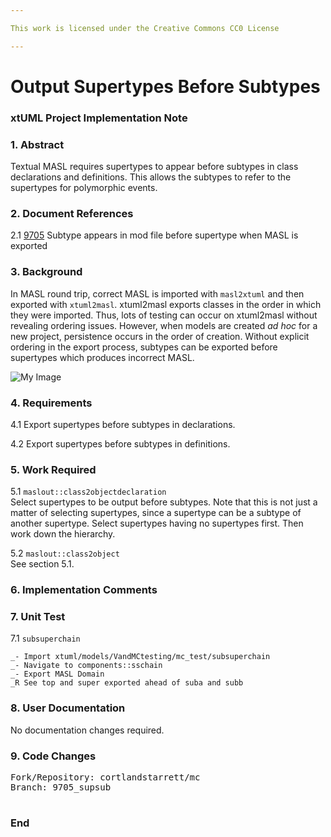 ```yaml
---

This work is licensed under the Creative Commons CC0 License

---
```


# Output Supertypes Before Subtypes  
### xtUML Project Implementation Note

### 1. Abstract

Textual MASL requires supertypes to appear before subtypes in class
declarations and definitions.  This allows the subtypes to refer to
the supertypes for polymorphic events.

### 2. Document References

<a id="2.1"></a>2.1 [9705](https://support.onefact.net/issues/9705) Subtype appears in mod file before supertype when MASL is exported  

### 3. Background

In MASL round trip, correct MASL is imported with `masl2xtuml` and then
exported with `xtuml2masl`.  xtuml2masl exports classes in the order in
which they were imported.  Thus, lots of testing can occur on xtuml2masl
without revealing ordering issues.  However, when models are created
_ad hoc_ for a new project, persistence occurs in the order of creation.
Without explicit ordering in the export process, subtypes can be exported
before supertypes which produces incorrect MASL.

![My Image](myimage.jpg)

### 4. Requirements

4.1 Export supertypes before subtypes in declarations.  

4.2 Export supertypes before subtypes in definitions.  

### 5. Work Required

5.1 `maslout::class2objectdeclaration`  
Select supertypes to be output before subtypes.  Note that this is not
just a matter of selecting supertypes, since a supertype can be a subtype
of another supertype.  Select supertypes having no supertypes first.
Then work down the hierarchy.

5.2 `maslout::class2object`  
See section 5.1.  

### 6. Implementation Comments

### 7. Unit Test

7.1 `subsuperchain`  
```
_- Import xtuml/models/VandMCtesting/mc_test/subsuperchain
_- Navigate to components::sschain
_- Export MASL Domain
_R See top and super exported ahead of suba and subb
```

### 8. User Documentation

No documentation changes required.

### 9. Code Changes

<pre>
Fork/Repository: cortlandstarrett/mc
Branch: 9705_supsub

</pre>

### End

